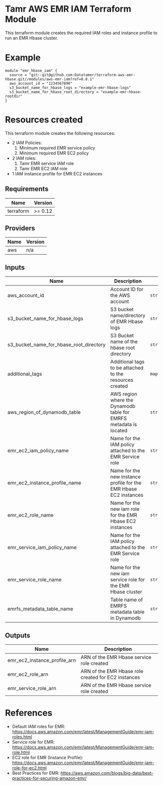 # Tamr AWS EMR IAM Terraform Module
This terraform module creates the required IAM roles and instance profile to run an EMR Hbase cluster.

# Example
```
module "emr_hbase_iam" {
  source = "git::git@github.com:Datatamer/terraform-aws-emr-hbase.git//modules/aws-emr-iam?ref=0.8.1"
  aws_account_id = "1234567890"
  s3_bucket_name_for_hbase_logs = "example-emr-hbase-logs"
  s3_bucket_name_for_hbase_root_directory = "example-emr-hbase-rootdir"
}
```

# Resources created
This terraform module creates the following resources:
* 2 IAM Policies:
    1) Minimum required EMR service policy
    2) Minimum required EMR EC2 policy
* 2 IAM roles:
    1) Tamr EMR service IAM role
    2) Tamr EMR EC2 IAM role
* 1 IAM instance profile for EMR EC2 instances

<!-- BEGINNING OF PRE-COMMIT-TERRAFORM DOCS HOOK -->
## Requirements

| Name | Version |
|------|---------|
| terraform | >= 0.12 |

## Providers

| Name | Version |
|------|---------|
| aws | n/a |

## Inputs

| Name | Description | Type | Default | Required |
|------|-------------|------|---------|:--------:|
| aws\_account\_id | Account ID for the AWS account | `string` | n/a | yes |
| s3\_bucket\_name\_for\_hbase\_logs | S3 bucket name/directory of EMR Hbase logs | `string` | n/a | yes |
| s3\_bucket\_name\_for\_hbase\_root\_directory | S3 Bucket name of the hbase root directory | `string` | n/a | yes |
| additional\_tags | Additional tags to be attached to the resources created | `map(string)` | `{}` | no |
| aws\_region\_of\_dynamodb\_table | AWS region where the Dynamodb table for EMRFS metadata is located | `string` | `"us-east-1"` | no |
| emr\_ec2\_iam\_policy\_name | Name for the IAM policy attached to the EMR Service role | `string` | `"tamr-emr-ec2-policy"` | no |
| emr\_ec2\_instance\_profile\_name | Name for the new instance profile for the EMR Hbase EC2 instances | `string` | `"tamr_emr_ec2_instance_profile"` | no |
| emr\_ec2\_role\_name | Name for the new iam role for the EMR Hbase EC2 instances | `string` | `"tamr_emr_ec2_role"` | no |
| emr\_service\_iam\_policy\_name | Name for the IAM policy attached to the EMR Service role | `string` | `"tamr-emr-hbase-policy"` | no |
| emr\_service\_role\_name | Name for the new iam service role for the EMR Hbase cluster | `string` | `"tamr_emr_service_role"` | no |
| emrfs\_metadata\_table\_name | Table name of EMRFS metadata table in Dynamodb | `string` | `"EmrFSMetadata"` | no |

## Outputs

| Name | Description |
|------|-------------|
| emr\_ec2\_instance\_profile\_arn | ARN of the EMR Hbase service role created |
| emr\_ec2\_role\_arn | ARN of the EMR Hbase role created for EC2 instances |
| emr\_service\_role\_arn | ARN of the EMR Hbase service role created |

<!-- END OF PRE-COMMIT-TERRAFORM DOCS HOOK -->

# References
* Default IAM roles for EMR: https://docs.aws.amazon.com/emr/latest/ManagementGuide/emr-iam-roles.html
* Service role for EMR: https://docs.aws.amazon.com/emr/latest/ManagementGuide/emr-iam-role.html
* EC2 role for EMR (Instance Profile): https://docs.aws.amazon.com/emr/latest/ManagementGuide/emr-iam-role-for-ec2.html
* Best Practices for EMR: https://aws.amazon.com/blogs/big-data/best-practices-for-securing-amazon-emr/
